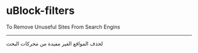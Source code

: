 # uBlock-filters

To Remove Unuseful Sites From Search Engins

---

لحذف المواقع الغير مفيدة من محركات البحث
